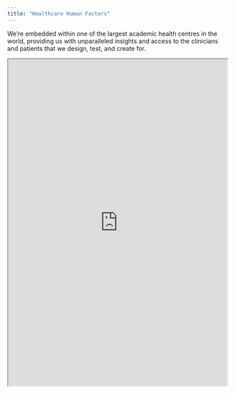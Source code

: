 ```yaml
---
title: "Healthcare Human Factors"
---
```


We’re embedded within one of the largest academic
health centres in the world, providing us with
unparalleled insights and access to the clinicians and
patients that we design, test, and create for.

<iframe height="750" width="100%" src="https://ewelton.github.io/ktest/wiki.html#Healthcare%20Human%20Factors"></iframe>
